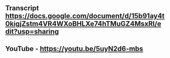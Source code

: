 ## Transcript https://docs.google.com/document/d/15b91ay4t0kigjZstm4VR4WXoBHLXe74hTMuGZ4MsxRI/edit?usp=sharing
## YouTube - https://youtu.be/5uyN2d6-mbs
